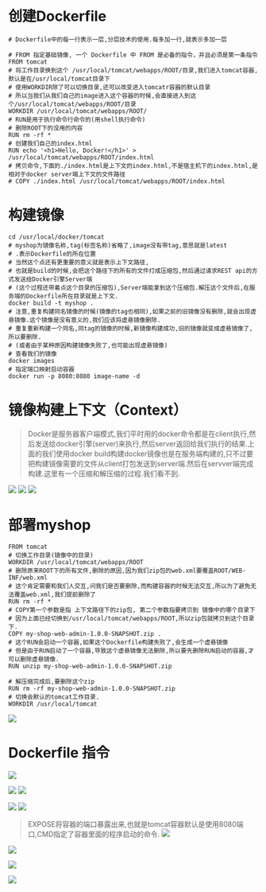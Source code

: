 # 创建Dockerfile

```shell script
# Dockerfile中的每一行表示一层,分层技术的使用.每多加一行,就表示多加一层

# FROM 指定基础镜像, 一个 Dockerfile 中 FROM 是必备的指令，并且必须是第一条指令
FROM tomcat
# 将工作目录换到这个 /usr/local/tomcat/webapps/ROOT/目录,我们进入tomcat容器,默认是在/usr/local/tomcat目录下
# 使用WORKDIR除了可以切换目录,还可以改变进入tomcatr容器的默认目录
# 所以当我们从我们自己的image进入这个容器的时候,会直接进入到这个/usr/local/tomcat/webapps/ROOT/目录
WORKDIR /usr/local/tomcat/webapps/ROOT/
# RUN是用于执行命令行命令的(用shell执行命令)
# 删除ROOT下的没用的内容
RUN rm -rf *
# 创建我们自己的index.html
RUN echo '<h1>Hello, Docker!</h1>' > /usr/local/tomcat/webapps/ROOT/index.html
# 拷贝命令,下面的./index.html是上下文的index.html,不是宿主机下的index.html,是相对于docker server端上下文的文件路径
# COPY ./index.html /usr/local/tomcat/webapps/ROOT/index.html
```

# 构建镜像

```shell script
cd /usr/local/docker/tomcat
# myshop为镜像名称,tag(标签名称)省略了,image没有带tag,意思就是latest
# .表示Dockerfile的所在位置
# 当然这个点还有更重要的意义就是表示上下文路径,
# 也就是build的时候,会把这个路径下的所有的文件打成压缩包,然后通过请求REST api的方式发送给Docker引擎Server端
# (这个过程还带着点这个目录的压缩包),Server端能拿到这个压缩包.解压这个文件后,在服务端的Dockerfile所在目录就是上下文.
docker build -t myshop .
# 注意,重复构建同名镜像的时候(镜像的tag也相同),如果之前的旧镜像没有删除,就会出现虚悬镜像.这个镜像是没有意义的,我们应该将虚悬镜像删除.
# 重复重新构建一个同名,同tag的镜像的时候,新镜像构建成功,旧的镜像就变成虚悬镜像了,所以要删除.
# (或者由于某种原因构建镜像失败了,也可能出现虚悬镜像)
# 查看我们的镜像
docker images
# 指定端口映射启动容器
docker run -p 8080:8080 image-name -d
```

# 镜像构建上下文（Context）

>Docker是服务器客户端模式,我们平时用的docker命令都是在client执行,然后发送给docker引擎(server)来执行,然后server返回给我们执行的结果.上面的我们使用docker build构建docker镜像也是在服务端构建的,只不过要把构建镜像需要的文件从client打包发送到server端.然后在servver端完成构建.这里有一个压缩和解压缩的过程.我们看不到.

![](pics/Dockerfile定制镜像-构建上下文.png)
![](pics/Dockerfile定制镜像-构建上下文02.png)
![](pics/Dockerfile定制镜像-构建上下文03.png)

# 部署myshop

```shell script
FROM tomcat
# 切换工作目录(镜像中的目录)
WORKDIR /usr/local/tomcat/webapps/ROOT
# 删除原来ROOT下的所有文件,删除的原因,因为我们zip包的web.xml要覆盖ROOT/WEB-INF/web.xml
# 这个肯定需要和我们人交互,问我们是否要删除,而构建容器的时候无法交互,所以为了避免无法覆盖web.xml,我们提前删除了
RUN rm -rf *
# COPY第一个参数是指 上下文路径下的zip包, 第二个参数指要拷贝到 镜像中的哪个目录下
# 因为上面已经切换到/usr/local/tomcat/webapps/ROOT,所以zip包就拷贝到这个目录下.
COPY my-shop-web-admin-1.0.0-SNAPSHOT.zip .
# 这个RUN会启动一个容器,如果这个Dockerfile构建失败了,会生成一个虚悬镜像
# 但是由于RUN启动了一个容器,导致这个虚悬镜像无法删除,所以要先删除RUN启动的容器,才可以删除虚悬镜像.
RUN unzip my-shop-web-admin-1.0.0-SNAPSHOT.zip

# 解压缩完成后,要删除这个zip
RUN rm -rf my-shop-web-admin-1.0.0-SNAPSHOT.zip
# 切换会默认的tomcat工作目录.
WORKDIR /usr/local/tomcat
```

![](pics/docker分层存储.png)

# Dockerfile 指令

![](pics/COPY.png)

![](pics/add01.png)
![](pics/add02.png)

![](pics/tomcat官方的Dockerfile.png)
![](pics/tomcat官方的Dockerfile02.png)

>EXPOSE将容器的端口暴露出来,也就是tomcat容器默认是使用8080端口,CMD指定了容器里面的程序启动的命令.
![](pics/端口映射.png)

![](pics/Expose.png)

![](pics/workdir.png)

![](pics/env.png)